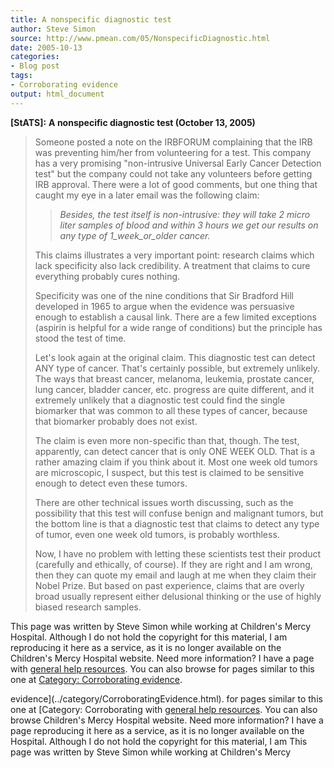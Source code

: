 ```yaml
---
title: A nonspecific diagnostic test
author: Steve Simon
source: http://www.pmean.com/05/NonspecificDiagnostic.html
date: 2005-10-13
categories:
- Blog post
tags:
- Corroborating evidence
output: html_document
---
```

**[StATS]:** **A nonspecific diagnostic test
(October 13, 2005)**

> Someone posted a note on the IRBFORUM complaining that the IRB was
> preventing him/her from volunteering for a test. This company has a
> very promising "non-intrusive Universal Early Cancer Detection test"
> but the company could not take any volunteers before getting IRB
> approval. There were a lot of good comments, but one thing that caught
> my eye in a later email was the following claim:
>
> > *Besides, the test itself is non-intrusive: they will take 2 micro
> > liter samples of blood and within 3 hours we get our results on any
> > type of 1\_week\_or\_older cancer.*
>
> This claims illustrates a very important point: research claims which
> lack specificity also lack credibility. A treatment that claims to
> cure everything probably cures nothing.
>
> Specificity was one of the nine conditions that Sir Bradford Hill
> developed in 1965 to argue when the evidence was persuasive enough to
> establish a causal link. There are a few limited exceptions (aspirin
> is helpful for a wide range of conditions) but the principle has stood
> the test of time.
>
> Let's look again at the original claim. This diagnostic test can
> detect ANY type of cancer. That's certainly possible, but extremely
> unlikely. The ways that breast cancer, melanoma, leukemia, prostate
> cancer, lung cancer, bladder cancer, etc. progress are quite
> different, and it extremely unlikely that a diagnostic test could find
> the single biomarker that was common to all these types of cancer,
> because that biomarker probably does not exist.
>
> The claim is even more non-specific than that, though. The test,
> apparently, can detect cancer that is only ONE WEEK OLD. That is a
> rather amazing claim if you think about it. Most one week old tumors
> are microscopic, I suspect, but this test is claimed to be sensitive
> enough to detect even these tumors.
>
> There are other technical issues worth discussing, such as the
> possibility that this test will confuse benign and malignant tumors,
> but the bottom line is that a diagnostic test that claims to detect
> any type of tumor, even one week old tumors, is probably worthless.
>
> Now, I have no problem with letting these scientists test their
> product (carefully and ethically, of course). If they are right and I
> am wrong, then they can quote my email and laugh at me when they claim
> their Nobel Prize. But based on past experience, claims that are
> overly broad usually represent either delusional thinking or the use
> of highly biased research samples.

This page was written by Steve Simon while working at Children's Mercy
Hospital. Although I do not hold the copyright for this material, I am
reproducing it here as a service, as it is no longer available on the
Children's Mercy Hospital website. Need more information? I have a page
with [general help resources](../GeneralHelp.html). You can also browse
for pages similar to this one at [Category: Corroborating
evidence](../category/CorroboratingEvidence.html).
<!---More--->
evidence](../category/CorroboratingEvidence.html).
for pages similar to this one at [Category: Corroborating
with [general help resources](../GeneralHelp.html). You can also browse
Children's Mercy Hospital website. Need more information? I have a page
reproducing it here as a service, as it is no longer available on the
Hospital. Although I do not hold the copyright for this material, I am
This page was written by Steve Simon while working at Children's Mercy

<!---Do not use
**[StATS]:** **A nonspecific diagnostic test
This page was written by Steve Simon while working at Children's Mercy
Hospital. Although I do not hold the copyright for this material, I am
reproducing it here as a service, as it is no longer available on the
Children's Mercy Hospital website. Need more information? I have a page
with [general help resources](../GeneralHelp.html). You can also browse
for pages similar to this one at [Category: Corroborating
evidence](../category/CorroboratingEvidence.html).
--->

